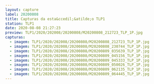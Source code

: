 ```yaml
---
layout: capture
label: 20200808
title: Capturas da esta&ccedil;&atilde;o TLP1
station: TLP1
date: 2020-08-08 21:27:23
preview: TLP1/2020/202008/20200808/M20200808_212723_TLP_1P.jpg
capturas:
  - imagem: TLP1/2020/202008/20200808/M20200808_212723_TLP_1P.jpg
  - imagem: TLP1/2020/202008/20200808/M20200808_230744_TLP_1P.jpg
  - imagem: TLP1/2020/202008/20200808/M20200809_035639_TLP_1P.jpg
  - imagem: TLP1/2020/202008/20200808/M20200809_045156_TLP_1P.jpg
  - imagem: TLP1/2020/202008/20200808/M20200809_045333_TLP_1P.jpg
  - imagem: TLP1/2020/202008/20200808/M20200809_050026_TLP_1P.jpg
  - imagem: TLP1/2020/202008/20200808/M20200809_062135_TLP_1P.jpg
  - imagem: TLP1/2020/202008/20200808/M20200809_064445_TLP_1P.jpg
---
```

